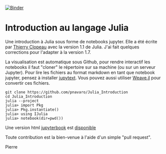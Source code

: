 [![Binder](https://mybinder.org/badge.svg)](https://mybinder.org/v2/gh/pnavaro/Julia_Introduction/master)

# Introduction au langage Julia

Une introduction à Julia sous forme de notebooks jupyter. Elle a été écrite par [Thierry Clopeau](https://github.com/clopeau/Julia_Introduction) avec la version 1.1 de Julia. J'ai fait quelques corrections pour l'adapter à la version 1.7.

La visualisation est automatique sous Github, pour rendre interactif les notebooks il faut "cloner" le répertoire sur sa machine (ou sur un serveur Jupyter). Pour lire les fichiers au format markdown en tant que notebook jupyter, pensez à installer [jupytext](https://jupytext.readthedocs.io/en/latest/). Vous pouvez aussi utiliser [Weave.jl](https://weavejl.mpastell.com/stable/notebooks/#Converting-between-formats) pour convertir ces fichiers.

```
git clone https://github.com/pnavaro/Julia_Introduction
cd Julia_Introduction
julia --project
julia> import Pkg
julia> Pkg.instantiate()
julia> using IJulia
julia> notebook(dir=pwd())
```

Une version html [jupyterbook](https://jupyterbook.org/) est [disponible](https://pnavaro.github.io/Julia_Introduction)

Toute contribution est la bien-venue à l'aide d'un simple "pull request".

Pierre 
